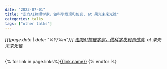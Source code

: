 ```yaml
---
date: "2023-07-01"
title: "走向AI物理学家，做科学发现和仿真, at 果壳未来光锥"
categories: talks
tags: ["other talks"]
---
```


###### [{{page.date | date: "%Y/%m"}}] [走向AI物理学家，做科学发现和仿真](https://new.qq.com/rain/a/20230810A04LDB00), at 果壳未来光锥

{% for link in page.links%}<span class="badge bg-info"><a href="{{link.url}}">{{link.name}}</a></span> {% endfor %}
